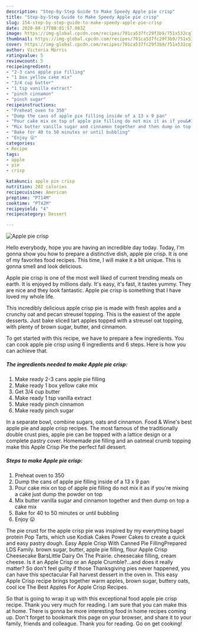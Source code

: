 ```yaml
---
description: "Step-by-Step Guide to Make Speedy Apple pie crisp"
title: "Step-by-Step Guide to Make Speedy Apple pie crisp"
slug: 154-step-by-step-guide-to-make-speedy-apple-pie-crisp
date: 2020-08-17T08:01:57.083Z
image: https://img-global.cpcdn.com/recipes/701ca537fc29f3b9/751x532cq70/apple-pie-crisp-recipe-main-photo.jpg
thumbnail: https://img-global.cpcdn.com/recipes/701ca537fc29f3b9/751x532cq70/apple-pie-crisp-recipe-main-photo.jpg
cover: https://img-global.cpcdn.com/recipes/701ca537fc29f3b9/751x532cq70/apple-pie-crisp-recipe-main-photo.jpg
author: Victoria Morris
ratingvalue: 5
reviewcount: 5
recipeingredient:
- "2-3 cans apple pie filling"
- "1 box yellow cake mix"
- "3/4 cup butter"
- "1 tsp vanilla extract"
- "pinch cinnamon"
- "pinch sugar"
recipeinstructions:
- "Preheat oven to 350"
- "Dump the cans of apple pie filling inside of a 13 x 9 pan"
- "Pour cake mix on top of apple pie filling do not mix it as if you&#39;re mixing a cake just dump the powder on top"
- "Mix butter vanilla sugar and cinnamon together and then dump on top a cake mix"
- "Bake for 40 to 50 minutes or until bubbling"
- "Enjoy 😛"
categories:
- Recipe
tags:
- apple
- pie
- crisp

katakunci: apple pie crisp 
nutrition: 202 calories
recipecuisine: American
preptime: "PT14M"
cooktime: "PT42M"
recipeyield: "4"
recipecategory: Dessert

---
```



![Apple pie crisp](https://img-global.cpcdn.com/recipes/701ca537fc29f3b9/751x532cq70/apple-pie-crisp-recipe-main-photo.jpg)

Hello everybody, hope you are having an incredible day today. Today, I'm gonna show you how to prepare a distinctive dish, apple pie crisp. It is one of my favorites food recipes. This time, I will make it a bit unique. This is gonna smell and look delicious.

Apple pie crisp is one of the most well liked of current trending meals on earth. It is enjoyed by millions daily. It's easy, it's fast, it tastes yummy. They are nice and they look fantastic. Apple pie crisp is something that I have loved my whole life.

This incredibly delicious apple crisp pie is made with fresh apples and a crunchy oat and pecan streusel topping. This is the easiest of the apple desserts. Just bake sliced tart apples topped with a streusel oat topping, with plenty of brown sugar, butter, and cinnamon.


To get started with this recipe, we have to prepare a few ingredients. You can cook apple pie crisp using 6 ingredients and 6 steps. Here is how you can achieve that.

##### The ingredients needed to make Apple pie crisp:

1. Make ready 2-3 cans apple pie filling
1. Make ready 1 box yellow cake mix
1. Get 3/4 cup butter
1. Make ready 1 tsp vanilla extract
1. Make ready pinch cinnamon
1. Make ready pinch sugar


In a separate bowl, combine sugars, oats and cinnamon. Food &amp; Wine&#39;s best apple pie and apple crisp recipes. The most famous of the traditionally double crust pies, apple pie can be topped with a lattice design or a complete pastry cover. Homemade pie filling and an oatmeal crumb topping make this Apple Crisp Pie the perfect fall dessert. 

##### Steps to make Apple pie crisp:

1. Preheat oven to 350
1. Dump the cans of apple pie filling inside of a 13 x 9 pan
1. Pour cake mix on top of apple pie filling do not mix it as if you&#39;re mixing a cake just dump the powder on top
1. Mix butter vanilla sugar and cinnamon together and then dump on top a cake mix
1. Bake for 40 to 50 minutes or until bubbling
1. Enjoy 😛


The pie crust for the apple crisp pie was inspired by my everything bagel protein Pop Tarts, which use Kodiak Cakes Power Cakes to create a quick and easy pastry dough. Easy Apple Crisp With Canned Pie FillingPrepared LDS Family. brown sugar, butter, apple pie filling, flour Apple Crisp Cheesecake BarsLittle Dairy On The Prairie. cheesecake filling, cream cheese. Is it an Apple Crisp or an Apple Crumble?…and does it really matter? So don&#39;t feel guilty if those Thanksgiving pies never happened, you can have this spectacular Fall harvest dessert in the oven in. This easy Apple Crisp recipe brings together warm apples, brown sugar, buttery oats, cool ice The Best Apples For Apple Crisp Recipes. 

So that is going to wrap it up with this exceptional food apple pie crisp recipe. Thank you very much for reading. I am sure that you can make this at home. There is gonna be more interesting food in home recipes coming up. Don't forget to bookmark this page on your browser, and share it to your family, friends and colleague. Thank you for reading. Go on get cooking!
